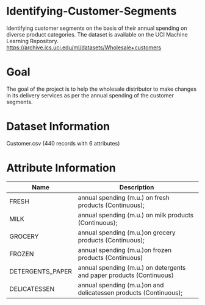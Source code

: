 # Identifying-Customer-Segments
Identifying customer segments on the basis of their annual spending on diverse product categories. The dataset is available on the UCI Machine Learning Repository. https://archive.ics.uci.edu/ml/datasets/Wholesale+customers

# Goal
The goal of the project is to help the wholesale distributor to make changes in its delivery services as per the annual spending of the customer segments.

# Dataset Information
Customer.csv (440 records with 6 attributes)

# Attribute Information

Name | Description
-----|-------------
FRESH|annual spending (m.u.) on fresh products (Continuous);
MILK|annual spending (m.u.) on milk products (Continuous);
GROCERY|annual spending (m.u.)on grocery products (Continuous);
FROZEN|annual spending (m.u.)on frozen products (Continuous)
DETERGENTS_PAPER|annual spending (m.u.) on detergents and paper products (Continuous)
DELICATESSEN|annual spending (m.u.)on and delicatessen products (Continuous);


